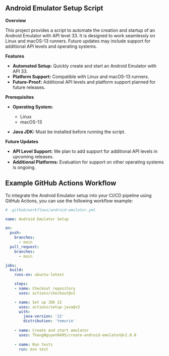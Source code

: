 ## Android Emulator Setup Script

**Overview**

This project provides a script to automate the creation and startup of an Android Emulator with API level 33. It is designed to work seamlessly on Linux and macOS-13 runners. Future updates may include support for additional API levels and operating systems.

**Features**

- **Automated Setup:** Quickly create and start an Android Emulator with API 33.
- **Platform Support:** Compatible with Linux and macOS-13 runners.
- **Future-Proof:** Additional API levels and platform support planned for future releases.

**Prerequisites**

- **Operating System:**
  
  - Linux
  - macOS-13
  
- **Java JDK:** Must be installed before running the script.

**Future Updates**
- **API Level Support:** We plan to add support for additional API levels in upcoming releases.
- **Additional Platforms:** Evaluation for support on other operating systems is ongoing.

## Example GitHub Actions Workflow

To integrate the Android Emulator setup into your CI/CD pipeline using GitHub Actions, you can use the following workflow example:

```yaml
# .github/workflows/android-emulator.yml

name: Android Emulator Setup

on:
  push:
    branches:
      - main
  pull_request:
    branches:
      - main

jobs:
  build:
    runs-on: ubuntu-latest

    steps:
    - name: Checkout repository
      uses: actions/checkout@v2

    - name: Set up JDK 22
      uses: actions/setup-java@v3
      with:
        java-version: '22'
        distribution: 'temurin'
      
    - name: Create and start emulator
      uses: ThangNguyen0495/create-android-emulator@v1.0.0
      
    - name: Run tests
      run: mvn test
